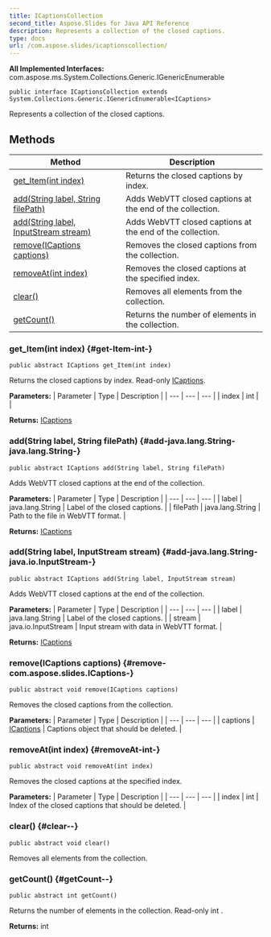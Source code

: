```yaml
---
title: ICaptionsCollection
second_title: Aspose.Slides for Java API Reference
description: Represents a collection of the closed captions.
type: docs
url: /com.aspose.slides/icaptionscollection/
---
```

**All Implemented Interfaces:**
com.aspose.ms.System.Collections.Generic.IGenericEnumerable
```
public interface ICaptionsCollection extends System.Collections.Generic.IGenericEnumerable<ICaptions>
```

Represents a collection of the closed captions.
## Methods

| Method | Description |
| --- | --- |
| [get_Item(int index)](#get-Item-int-) | Returns the closed captions by index. |
| [add(String label, String filePath)](#add-java.lang.String-java.lang.String-) | Adds WebVTT closed captions at the end of the collection. |
| [add(String label, InputStream stream)](#add-java.lang.String-java.io.InputStream-) | Adds WebVTT closed captions at the end of the collection. |
| [remove(ICaptions captions)](#remove-com.aspose.slides.ICaptions-) | Removes the closed captions from the collection. |
| [removeAt(int index)](#removeAt-int-) | Removes the closed captions at the specified index. |
| [clear()](#clear--) | Removes all elements from the collection. |
| [getCount()](#getCount--) | Returns the number of elements in the collection. |
### get_Item(int index) {#get-Item-int-}
```
public abstract ICaptions get_Item(int index)
```


Returns the closed captions by index. Read-only [ICaptions](../../com.aspose.slides/icaptions).

**Parameters:**
| Parameter | Type | Description |
| --- | --- | --- |
| index | int |  |

**Returns:**
[ICaptions](../../com.aspose.slides/icaptions)
### add(String label, String filePath) {#add-java.lang.String-java.lang.String-}
```
public abstract ICaptions add(String label, String filePath)
```


Adds WebVTT closed captions at the end of the collection.

**Parameters:**
| Parameter | Type | Description |
| --- | --- | --- |
| label | java.lang.String | Label of the closed captions. |
| filePath | java.lang.String | Path to the file in WebVTT format. |

**Returns:**
[ICaptions](../../com.aspose.slides/icaptions)
### add(String label, InputStream stream) {#add-java.lang.String-java.io.InputStream-}
```
public abstract ICaptions add(String label, InputStream stream)
```


Adds WebVTT closed captions at the end of the collection.

**Parameters:**
| Parameter | Type | Description |
| --- | --- | --- |
| label | java.lang.String | Label of the closed captions. |
| stream | java.io.InputStream | Input stream with data in WebVTT format. |

**Returns:**
[ICaptions](../../com.aspose.slides/icaptions)
### remove(ICaptions captions) {#remove-com.aspose.slides.ICaptions-}
```
public abstract void remove(ICaptions captions)
```


Removes the closed captions from the collection.

**Parameters:**
| Parameter | Type | Description |
| --- | --- | --- |
| captions | [ICaptions](../../com.aspose.slides/icaptions) | Captions object that should be deleted. |

### removeAt(int index) {#removeAt-int-}
```
public abstract void removeAt(int index)
```


Removes the closed captions at the specified index.

**Parameters:**
| Parameter | Type | Description |
| --- | --- | --- |
| index | int | Index of the closed captions that should be deleted. |

### clear() {#clear--}
```
public abstract void clear()
```


Removes all elements from the collection.

### getCount() {#getCount--}
```
public abstract int getCount()
```


Returns the number of elements in the collection. Read-only  int .

**Returns:**
int

